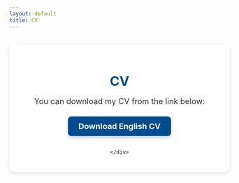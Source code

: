 ```yaml
---
layout: default
title: CV
---
```


<style>
/* CV Section Styles */
.cv-section {
    margin: 2rem auto;
    padding: 1.5rem;
    background: #fff;
    border-radius: 12px;
    box-shadow: 0 4px 10px rgba(0, 0, 0, 0.1);
    text-align: center;
}

.cv-section h2 {
    font-size: 1.875rem; /* Font size for h2 */
    margin-bottom: 1rem;
    color: #004b8d; /* Heading color */
}

.cv-section p {
    font-size: 1.125rem;
    margin-bottom: 1.5rem;
    color: #333;
}

.cv-buttons {
    display: flex;
    flex-direction: column;
    gap: 1rem;
    align-items: center;
}

.cv-button {
    display: inline-flex;
    align-items: center;
    padding: 0.75rem 1.5rem;
    font-size: 1.125rem;
    font-weight: bold;
    color: #fff;
    background-color: #004b8d;
    border-radius: 8px;
    text-decoration: none;
    transition: background-color 0.3s ease, transform 0.3s ease, box-shadow 0.3s ease;
    position: relative;
    overflow: hidden;
    box-shadow: 0 4px 8px rgba(0, 0, 0, 0.2);
}

.cv-button:hover {
    background-color: #5bacfc;
    transform: scale(1.05);
    box-shadow: 0 8px 16px rgba(0, 0, 0, 0.3);
}

.cv-button::after {
    content: '';
    position: absolute;
    top: 50%;
    left: 50%;
    width: 300%;
    height: 300%;
    background: rgba(255, 255, 255, 0.2);
    transform: translate(-50%, -50%) scale(0);
    transition: transform 0.5s ease;
    border-radius: 50%;
}

.cv-button:hover::after {
    transform: translate(-50%, -50%) scale(1);
}
</style>

<!-- CV Section -->
<section class="cv-section">
    <h2>CV</h2>
    <p>You can download my CV from the link below:</p>
    <div class="cv-buttons">
        <a href="https://faizaiqbalsyed.github.io/Faiza_Iqbal___Resume.pdf" class="cv-button cv-button-english" download>
            Download English CV
        </a>
        
    </div>
</section>
